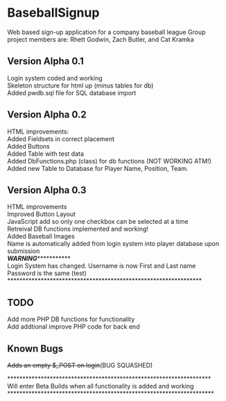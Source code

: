 # BaseballSignup
Web based sign-up application for a company baseball league
Group project members are: Rhett Godwin, Zach Butler, and Cat Kramka

Version Alpha 0.1
-----------------
Login system coded and working<br>
Skeleton structure for html up (minus tables for db)<BR>
Added pwdb.sql file for SQL database import<br>

Version Alpha 0.2
--------------------
HTML improvements:<br>
Added Fieldsets in correct placement<br>
Added Buttons<br>
Added Table with test data<br>
Added DbFunctions.php (class) for db functions (NOT WORKING ATM!)<br>
Added new Table to Database for Player Name, Position, Team.<br>

Version Alpha 0.3
--------------------
HTML improvements<br>
Improved Button Layout<br>
JavaScript add so only one checkbox can be selected at a time<br>
Retreival DB functions implemented and working!<BR>
Added Baseball Images<br>
Name is automatically added from login system into player database upon submission<br>
***********************WARNING**********************************<br>
Login System has changed. Username is now First and Last name<br>
Password is the same (test)<br>
****************************************************************<br>

TODO
-------------------
Add more PHP DB functions for functionality<br>
Add addtional improve PHP code for back end<br>

Known Bugs
--------------------------------
<s>Adds an empty $_POST on login</s>(BUG SQUASHED)<br>

*******************************************************************<br>
Will enter Beta Builds when all functionality is added and working<BR>
********************************************************************<br>